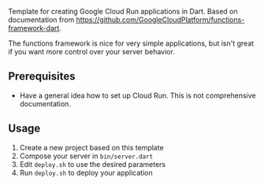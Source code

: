 Template for creating Google Cloud Run applications in Dart. Based on documentation from https://github.com/GoogleCloudPlatform/functions-framework-dart.

The functions framework is nice for very simple applications, but isn't great if you want more control over your server behavior.

## Prerequisites
- Have a general idea how to set up Cloud Run. This is not comprehensive documentation.

## Usage
1. Create a new project based on this template
2. Compose your server in `bin/server.dart`
3. Edit `deploy.sh` to use the desired parameters
4. Run `deploy.sh` to deploy your application